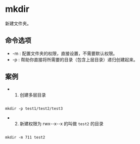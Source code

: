 # mkdir

新建文件夹。

## 命令选项

- -m : 配置文件夹的权限，直接设置，不需要默认权限。
- -p : 帮助你直接将所需要的目录（包含上层目录）递归创建起来。

## 案例

- 1.  创建多层目录

```shell

mkdir -p test1/test2/test3

```

- 2. 新建权限为 rwx--x--x 的叫做 `test2` 的目录

```shell

mkdir -m 711 test2

```
